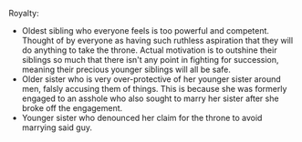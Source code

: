 Royalty:
* Oldest sibling who everyone feels is too powerful and competent. Thought of by everyone as having such ruthless aspiration that they will do anything to take the throne. Actual motivation is to outshine their siblings so much that there isn't any point in fighting for succession, meaning their precious younger siblings will all be safe.
* Older sister who is very over-protective of her younger sister around men, falsly accusing them of things. This is because she was formerly engaged to an asshole who also sought to marry her sister after she broke off the engagement.
* Younger sister who denounced her claim for the throne to avoid marrying said guy.